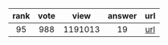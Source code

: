 
| rank | vote | view | answer | url |
|:-:|:-:|:-:|:-:|:-:|
|95|988|1191013|19| [url](http://stackoverflow.com/questions/9942594/unicodeencodeerror-ascii-codec-cant-encode-character-u-xa0-in-position-20) |
